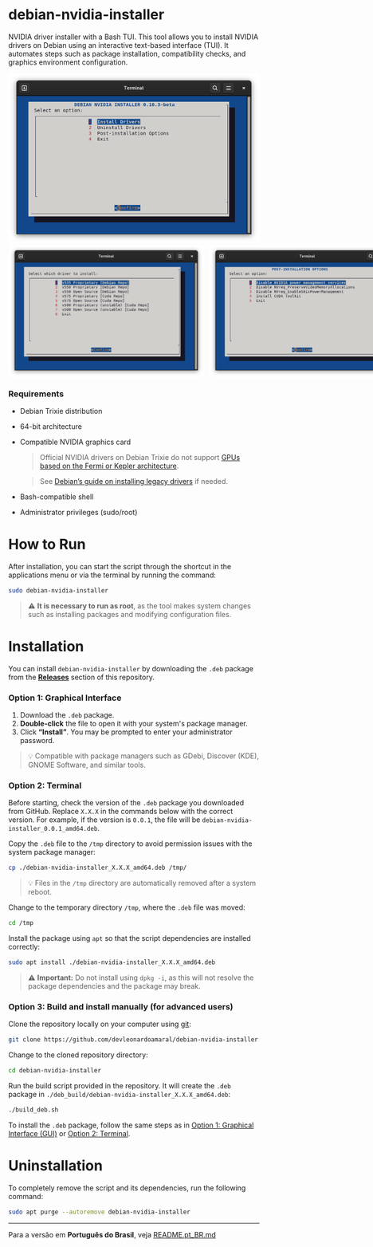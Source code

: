 # debian-nvidia-installer

NVIDIA driver installer with a Bash TUI. This tool allows you to install NVIDIA drivers on Debian using an interactive text-based interface (TUI).
It automates steps such as package installation, compatibility checks, and graphics environment configuration.

<img src="data/screenshots/main-menu.png">

<div style="display:flex; gap:10px;">
  <img src="data/screenshots/drivers-menu.png" width="394" height="266">
  <img src="data/screenshots/post-installation-menu.png" width="394" height="266">
</div>

### Requirements

* Debian Trixie distribution
* 64-bit architecture
* Compatible NVIDIA graphics card
  > Official NVIDIA drivers on Debian Trixie do not support [GPUs based on the Fermi or Kepler architecture](https://www.nvidia.com/en-us/drivers/unix/legacy-gpu/).

  > See [Debian’s guide on installing legacy drivers](https://wiki.debian.org/NvidiaGraphicsDrivers#Tesla_Drivers) if needed.
* Bash-compatible shell
* Administrator privileges (sudo/root)

# How to Run

After installation, you can start the script through the shortcut in the applications menu or via the terminal by running the command:

```bash
sudo debian-nvidia-installer
```
> ⚠️ **It is necessary to run as root**, as the tool makes system changes such as installing packages and modifying configuration files.

# Installation

You can install `debian-nvidia-installer` by downloading the `.deb` package from the **[Releases](https://github.com/devleonardoamaral/debian-nvidia-installer/releases)** section of this repository.

### Option 1: Graphical Interface

1. Download the `.deb` package.
2. **Double-click** the file to open it with your system's package manager.
3. Click **“Install”**. You may be prompted to enter your administrator password.

> 💡 Compatible with package managers such as GDebi, Discover (KDE), GNOME Software, and similar tools.

### Option 2: Terminal

Before starting, check the version of the `.deb` package you downloaded from GitHub. Replace `X.X.X` in the commands below with the correct version.
For example, if the version is `0.0.1`, the file will be `debian-nvidia-installer_0.0.1_amd64.deb`.

Copy the `.deb` file to the `/tmp` directory to avoid permission issues with the system package manager:

```bash
cp ./debian-nvidia-installer_X.X.X_amd64.deb /tmp/
```

> 💡 Files in the `/tmp` directory are automatically removed after a system reboot.

Change to the temporary directory `/tmp`, where the `.deb` file was moved:

```bash
cd /tmp
```

Install the package using `apt` so that the script dependencies are installed correctly:

```bash
sudo apt install ./debian-nvidia-installer_X.X.X_amd64.deb
```

> ⚠️ **Important:** Do not install using `dpkg -i`, as this will not resolve the package dependencies and the package may break.

### Option 3: Build and install manually (for advanced users)

Clone the repository locally on your computer using [git](https://packages.debian.org/stable/git):

```bash
git clone https://github.com/devleonardoamaral/debian-nvidia-installer.git
```

Change to the cloned repository directory:

```bash
cd debian-nvidia-installer
```

Run the build script provided in the repository. It will create the `.deb` package in `./deb_build/debian-nvidia-installer_X.X.X_amd64.deb`:

```bash
./build_deb.sh
```

To install the `.deb` package, follow the same steps as in [Option 1: Graphical Interface (GUI)](#option-1-graphical-interface) or [Option 2: Terminal](#option-2-terminal).

# Uninstallation

To completely remove the script and its dependencies, run the following command:

```bash
sudo apt purge --autoremove debian-nvidia-installer
```

---

Para a versão em **Português do Brasil**, veja [README.pt_BR.md](README.pt_BR.md)
